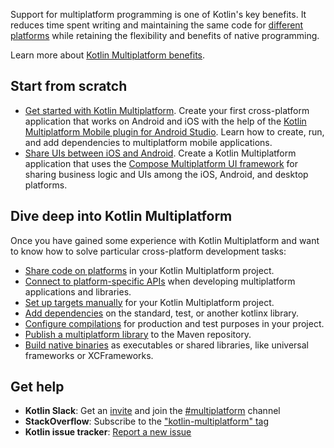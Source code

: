 [//]: # (title: Kotlin 多平台入门)
[//]: # (description: Learn how to create your first Kotlin cross-platform app or library benefiting from Kotlin Multiplatform.)

Support for multiplatform programming is one of Kotlin's key benefits. It reduces time spent writing and maintaining the 
same code for [different platforms](multiplatform-dsl-reference.md#目标) while retaining the flexibility and benefits of native programming.   

Learn more about [Kotlin Multiplatform benefits](multiplatform.md).

## Start from scratch

* [Get started with Kotlin Multiplatform](https://www.jetbrains.com/help/kotlin-multiplatform-dev/multiplatform-getting-started.html). Create your first cross-platform 
  application that works on Android and iOS with the help of the [Kotlin Multiplatform Mobile plugin for Android Studio](https://plugins.jetbrains.com/plugin/14936-kotlin-multiplatform-mobile).
  Learn how to create, run, and add dependencies to multiplatform mobile applications.
* [Share UIs between iOS and Android](https://www.jetbrains.com/help/kotlin-multiplatform-dev/compose-multiplatform-getting-started.html).
  Create a Kotlin Multiplatform application that uses the [Compose Multiplatform UI framework](https://www.jetbrains.com/lp/compose-multiplatform/)
  for sharing business logic and UIs among the iOS, Android, and desktop platforms.

## Dive deep into Kotlin Multiplatform

Once you have gained some experience with Kotlin Multiplatform and want to know how to solve particular cross-platform development tasks:

* [Share code on platforms](multiplatform-share-on-platforms.md) in your Kotlin Multiplatform project.
* [Connect to platform-specific APIs](https://www.jetbrains.com/help/kotlin-multiplatform-dev/multiplatform-connect-to-apis.html) when developing multiplatform applications and libraries.
* [Set up targets manually](multiplatform-set-up-targets.md) for your Kotlin Multiplatform project.
* [Add dependencies](multiplatform-add-dependencies.md) on the standard, test, or another kotlinx library.
* [Configure compilations](multiplatform-configure-compilations.md) for production and test purposes in your project.
* [Publish a multiplatform library](multiplatform-publish-lib.md) to the Maven repository.
* [Build native binaries](multiplatform-build-native-binaries.md) as executables or shared libraries, like universal frameworks or XCFrameworks.

## Get help

* **Kotlin Slack**: Get an [invite](https://surveys.jetbrains.com/s3/kotlin-slack-sign-up) and join the [#multiplatform](https://kotlinlang.slack.com/archives/C3PQML5NU) channel
* **StackOverflow**: Subscribe to the ["kotlin-multiplatform" tag](https://stackoverflow.com/questions/tagged/kotlin-multiplatform)
* **Kotlin issue tracker**: [Report a new issue](https://youtrack.jetbrains.com/newIssue?project=KT)